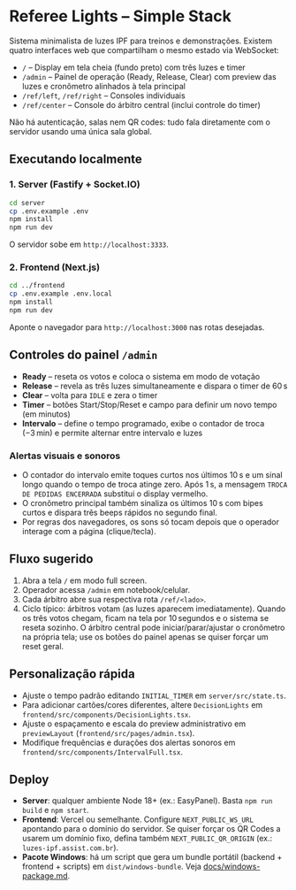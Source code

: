 # Referee Lights – Simple Stack

Sistema minimalista de luzes IPF para treinos e demonstrações. Existem quatro interfaces web que compartilham o mesmo estado via WebSocket:

- `/` – Display em tela cheia (fundo preto) com três luzes e timer
- `/admin` – Painel de operação (Ready, Release, Clear) com preview das luzes e cronômetro alinhados à tela principal
- `/ref/left`, `/ref/right` – Consoles individuais
- `/ref/center` – Console do árbitro central (inclui controle do timer)

Não há autenticação, salas nem QR codes: tudo fala diretamente com o servidor usando uma única sala global.

## Executando localmente

### 1. Server (Fastify + Socket.IO)
```bash
cd server
cp .env.example .env
npm install
npm run dev
```
O servidor sobe em `http://localhost:3333`.

### 2. Frontend (Next.js)
```bash
cd ../frontend
cp .env.example .env.local
npm install
npm run dev
```
Aponte o navegador para `http://localhost:3000` nas rotas desejadas.

## Controles do painel `/admin`

- **Ready** – reseta os votos e coloca o sistema em modo de votação
- **Release** – revela as três luzes simultaneamente e dispara o timer de 60 s
- **Clear** – volta para `IDLE` e zera o timer
- **Timer** – botões Start/Stop/Reset e campo para definir um novo tempo (em minutos)
- **Intervalo** – define o tempo programado, exibe o contador de troca (−3 min) e permite alternar entre intervalo e luzes

### Alertas visuais e sonoros
- O contador do intervalo emite toques curtos nos últimos 10 s e um sinal longo quando o tempo de troca atinge zero. Após 1 s, a mensagem `TROCA DE PEDIDAS ENCERRADA` substitui o display vermelho.
- O cronômetro principal também sinaliza os últimos 10 s com bipes curtos e dispara três beeps rápidos no segundo final.
- Por regras dos navegadores, os sons só tocam depois que o operador interage com a página (clique/tecla).

## Fluxo sugerido
1. Abra a tela `/` em modo full screen.
2. Operador acessa `/admin` em notebook/celular.
3. Cada árbitro abre sua respectiva rota `/ref/<lado>`.
4. Ciclo típico: árbitros votam (as luzes aparecem imediatamente). Quando os três votos chegam, ficam na tela por 10 segundos e o sistema se reseta sozinho. O árbitro central pode iniciar/parar/ajustar o cronômetro na própria tela; use os botões do painel apenas se quiser forçar um reset geral.

## Personalização rápida
- Ajuste o tempo padrão editando `INITIAL_TIMER` em `server/src/state.ts`.
- Para adicionar cartões/cores diferentes, altere `DecisionLights` em `frontend/src/components/DecisionLights.tsx`.
- Ajuste o espaçamento e escala do preview administrativo em `previewLayout` (`frontend/src/pages/admin.tsx`).
- Modifique frequências e durações dos alertas sonoros em `frontend/src/components/IntervalFull.tsx`.

## Deploy
- **Server**: qualquer ambiente Node 18+ (ex.: EasyPanel). Basta `npm run build` e `npm start`.
- **Frontend**: Vercel ou semelhante. Configure `NEXT_PUBLIC_WS_URL` apontando para o domínio do servidor.
  Se quiser forçar os QR Codes a usarem um domínio fixo, defina também `NEXT_PUBLIC_QR_ORIGIN` (ex.: `luzes-ipf.assist.com.br`).
- **Pacote Windows**: há um script que gera um bundle portátil (backend + frontend + scripts) em `dist/windows-bundle`. Veja [docs/windows-package.md](docs/windows-package.md).
